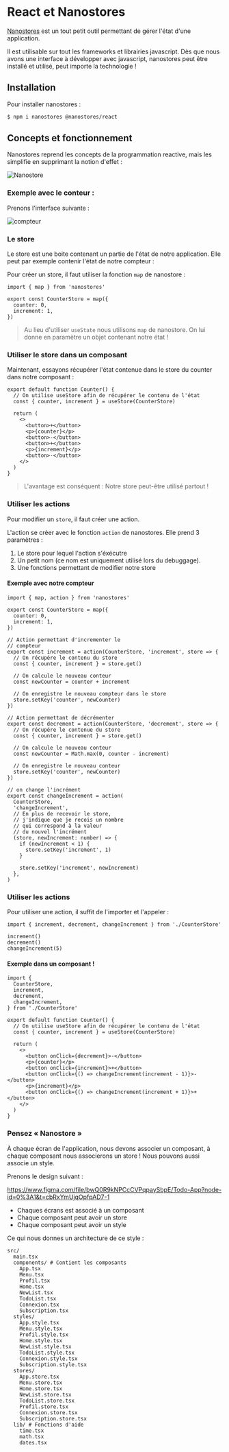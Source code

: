 # React et Nanostores

[Nanostores](https://github.com/nanostores/nanostores#guide) est un tout petit outil permettant de gérer l'état d'une application.

Il est utilisable sur tout les frameworks et librairies javascript. Dès que nous avons une interface à développer avec javascript, nanostores peut être installé et utilisé, peut importe la technologie !

## Installation

Pour installer nanostores :

```bash
$ npm i nanostores @nanostores/react
```

## Concepts et fonctionnement

Nanostores reprend les concepts de la programmation reactive, mais les simplifie en supprimant la notion d'effet :

![Nanostore](../images/Nanostores.png)

### Exemple avec le conteur :

Prenons l'interface suivante :

![compteur](../images/Counter.png)

### Le store

Le store est une boite contenant un partie de l'état de notre application. Elle peut par exemple contenir l'état de notre compteur :

Pour créer un store, il faut utiliser la fonction `map` de nanostore :

```tsx
import { map } from 'nanostores'

export const CounterStore = map({
  counter: 0,
  increment: 1,
})
```

> Au lieu d'utiliser `useState` nous utilisons `map` de nanostore. On lui donne en paramètre un objet contenant notre état !

### Utiliser le store dans un composant

Maintenant, essayons récupérer l'état contenue dans le store du counter dans notre composant :

```tsx
export default function Counter() {
  // On utilise useStore afin de récupérer le contenu de l'état
  const { counter, increment } = useStore(CounterStore)

  return (
    <>
      <button>+</button>
      <p>{counter}</p>
      <button>-</button>
      <button>+</button>
      <p>{increment}</p>
      <button>-</button>
    </>
  )
}
```

> L'avantage est conséquent : Notre store peut-être utilisé partout !

### Utiliser les actions

Pour modifier un `store`, il faut créer une action.

L'action se créer avec le fonction `action` de nanostores. Elle prend 3 paramètres :

1. Le store pour lequel l'action s'éxécutre
2. Un petit nom (ce nom est uniquement utilisé lors du debuggage).
3. Une fonctions permettant de modifier notre store

#### Exemple avec notre compteur

```tsx
import { map, action } from 'nanostores'

export const CounterStore = map({
  counter: 0,
  increment: 1,
})

// Action permettant d'incrementer le
// compteur
export const increment = action(CounterStore, 'increment', store => {
  // On récupére le contenu du store
  const { counter, increment } = store.get()

  // On calcule le nouveau conteur
  const newCounter = counter + increment

  // On enregistre le nouveau compteur dans le store
  store.setKey('counter', newCounter)
})

// Action permettant de décrémenter
export const decrement = action(CounterStore, 'decrement', store => {
  // On récupére le contenue du store
  const { counter, increment } = store.get()

  // On calcule le nouveau conteur
  const newCounter = Math.max(0, counter - increment)

  // On enregistre le nouveau conteur
  store.setKey('counter', newCounter)
})

// on change l'incrément
export const changeIncrement = action(
  CounterStore,
  'changeIncrement',
  // En plus de recevoir le store,
  // j'indique que je recois un nombre
  // qui correspond à la valeur
  // du nouvel l'incrément
  (store, newIncrement: number) => {
    if (newIncrement < 1) {
      store.setKey('increment', 1)
    }

    store.setKey('increment', newIncrement)
  },
)
```

### Utiliser les actions

Pour utiliser une action, il suffit de l'importer et l'appeler :

```tsx
import { increment, decrement, changeIncrement } from './CounterStore'

increment()
decrement()
changeIncrement(5)
```

#### Exemple dans un composant !

```tsx
import {
  CounterStore,
  increment,
  decrement,
  changeIncrement,
} from './CounterStore'

export default function Counter() {
  // On utilise useStore afin de récupérer le contenu de l'état
  const { counter, increment } = useStore(CounterStore)

  return (
    <>
      <button onClick={decrement}>-</button>
      <p>{counter}</p>
      <button onClick={increment}>+</button>
      <button onClick={() => changeIncrement(increment - 1)}>-</button>
      <p>{increment}</p>
      <button onClick={() => changeIncrement(increment + 1)}>+</button>
    </>
  )
}
```

### Pensez « Nanostore »

À chaque écran de l'application, nous devons associer un composant, à chaque composant nous associerons un store ! Nous pouvons aussi associe un style.

Prenons le design suivant :

https://www.figma.com/file/bwQ0R9kNPCcCVPqpaySbpE/Todo-App?node-id=0%3A1&t=cbRxYmUjqOpfpAD7-1

- Chaques écrans est associé à un composant
- Chaque composant peut avoir un store
- Chaque composant peut avoir un style

Ce qui nous donnes un architecture de ce style :

```
src/
  main.tsx
  components/ # Contient les composants
    App.tsx
    Menu.tsx
    Profil.tsx
    Home.tsx
    NewList.tsx
    TodoList.tsx
    Connexion.tsx
    Subscription.tsx
  styles/
    App.style.tsx
    Menu.style.tsx
    Profil.style.tsx
    Home.style.tsx
    NewList.style.tsx
    TodoList.style.tsx
    Connexion.style.tsx
    Subscription.style.tsx
  stores/
    App.store.tsx
    Menu.store.tsx
    Home.store.tsx
    NewList.store.tsx
    TodoList.store.tsx
    Profil.store.tsx
    Connexion.store.tsx
    Subscription.store.tsx
  lib/ # Fonctions d'aide
    time.tsx
    math.tsx
    dates.tsx
```
